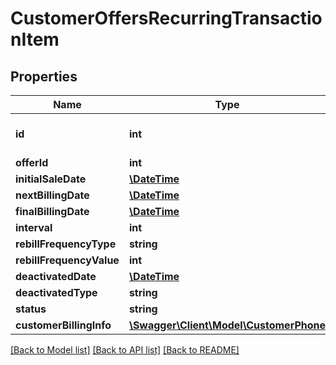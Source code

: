 # CustomerOffersRecurringTransactionItem

## Properties
Name | Type | Description | Notes
------------ | ------------- | ------------- | -------------
**id** | **int** | Recurring Transaction Item Id | [optional] 
**offerId** | **int** |  | [optional] 
**initialSaleDate** | [**\DateTime**](Date.md) |  | [optional] 
**nextBillingDate** | [**\DateTime**](Date.md) |  | [optional] 
**finalBillingDate** | [**\DateTime**](Date.md) |  | [optional] 
**interval** | **int** |  | [optional] 
**rebillFrequencyType** | **string** |  | [optional] 
**rebillFrequencyValue** | **int** |  | [optional] 
**deactivatedDate** | [**\DateTime**](Date.md) |  | [optional] 
**deactivatedType** | **string** |  | [optional] 
**status** | **string** |  | [optional] 
**customerBillingInfo** | [**\Swagger\Client\Model\CustomerPhone**](CustomerPhone.md) |  | [optional] 

[[Back to Model list]](../README.md#documentation-for-models) [[Back to API list]](../README.md#documentation-for-api-endpoints) [[Back to README]](../README.md)


